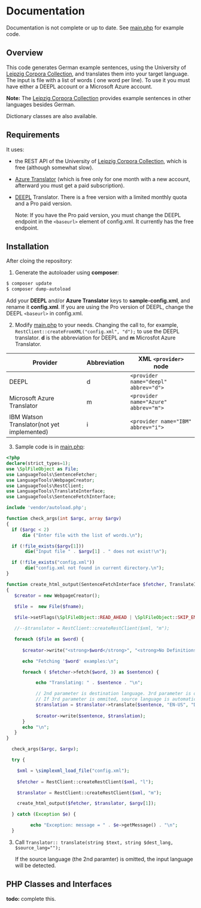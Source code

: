 # Documentation 

Documentation is not complete or up to date. See [main.php](main.php) for example code.

## Overview

This code generates German example sentences, using the University of [Leipzig Corpora Collection](https://wortschatz.uni-leipzig.de/en), and translates them into your target language. The input is file with a list of words ( one word per line). To use it you must have either a DEEPL account or a Microsoft Azure account.

**Note:** The [Leipzig Corpora Collection](https://wortschatz.uni-leipzig.de/en) provides example sentences in other languages besides German.

Dictionary classes are also available.

## Requirements

It uses:

- the REST API of the University of [Leipzig Corpora Collection](https://wortschatz.uni-leipzig.de/en),  which is free (although somewhat slow).

- [Azure Translator](https://docs.microsoft.com/en-us/azure/cognitive-services/translator/) (which is free only for one month with a new account, afterward you must get a paid subscription).

- [DEEPL](https://www.deepl.com/docs-apiD) Translator. There is a free version with a limited monthly quota and a Pro paid version.

  Note: If you have the Pro paid version, you must change the DEEPL endpoint in the `<baseurl>` element of config.xml. It currently has the free endpoint.

## Installation

After cloing the repository:

1. Generate the autoloader using **composer**:

```bash
$ composer update 
$ composer dump-autoload
```

Add your **DEEPL** and/or **Azure Translator** keys to **sample-config.xml**, and rename it **config.xml**. If you are using the Pro version of DEEPL, change the DEEPL `<baseurl>` in config.xml.

2. Modify [main.php](main.php) to your needs. Changing the call to, for example, `RestClient::createFromXML("config.xml", "d");` to use the DEEPL translator. **d** is the abbreviation for DEEPL and **m** Microsfot Azure Translator.

| Provider | Abbreviation | XML `<provider>` node |
|----------|--------------|-------------------| 
| DEEPL| d | `<provider name="deepl" abbrev="d">` |          
| Microsoft Azure Translator| m | `<provider name="Azure" abbrev="m">` |
| IBM Watson Translator(not yet implemented)| i |  `<provider name="IBM" abbrev="i">` | 

3. Sample code is in [main.php](main.php):

```php
<?php
declare(strict_types=1);
use \SplFileObject as File;
use LanguageTools\SentenceFetcher;
use LanguageTools\WebpageCreator;
use LanguageTools\RestClient;
use LanguageTools\TranslateInterface;
use LanguageTools\SentenceFetchInterface;

include 'vendor/autoload.php';

function check_args(int $argc, array $argv)
{
  if ($argc < 2)
      die ("Enter file with the list of words.\n");

  if (!file_exists($argv[1]))
       die("Input file " . $argv[1] . " does not exist!\n");

  if (!file_exists("config.xml"))
       die("config.xml not found in current directory.\n");
}

function create_html_output(SentenceFetchInterface $fetcher, TranslateInterface $translator, string $fname)
{ 
   $creator = new WebpageCreator();
  
   $file =  new File($fname);

   $file->setFlags(\SplFileObject::READ_AHEAD | \SplFileObject::SKIP_EMPTY | \SplFileObject::DROP_NEW_LINE);

   //--$translator = RestClient::createRestClient($xml, "m"); 

   foreach ($file as $word) {
  
      $creator->write("<strong>$word</strong>", "<strong>No Definitions (yet)</strong>"); 

      echo "Fetching '$word' examples:\n";

      foreach ( $fetcher->fetch($word, 3) as $sentence) {

           echo "Translating: " . $sentence . "\n";

           // 2nd parameter is destination language. 3rd parameter is optional source language.
           // If 3rd parameter is ommited, source language is automatically detected.
           $translation = $translator->translate($sentence, "EN-US", "DE"); 
           
           $creator->write($sentence, $translation); 
      }
      echo "\n";
   }
}

  check_args($argc, $argv);

  try {

    $xml = \simplexml_load_file("config.xml");
  
    $fetcher = RestClient::createRestClient($xml, "l"); 

    $translator = RestClient::createRestClient($xml, "m"); 

    create_html_output($fetcher, $translator, $argv[1]);

  } catch (Exception $e) {

         echo "Exception: message = " . $e->getMessage() . "\n";
  } 
```

3. Call `Translator:: translate(string $text, string $dest_lang, $source_lang="");`

   If the source language (the 2nd paramter) is omitted, the input language will be detected.

## PHP Classes and Interfaces

**todo:** complete this.
